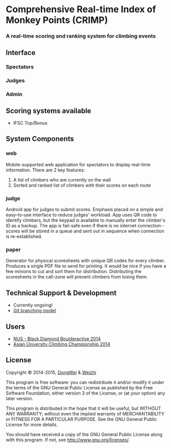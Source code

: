 # Comprehensive Real-time Index of Monkey Points (CRIMP)
### A real-time scoring and ranking system for climbing events


## Interface
### Spectators

### Judges

### Admin

## Scoring systems available
* IFSC Top/Bonus


## System Components
### web
Mobile-supported web application for spectators to display real-time information. There are 2 key features:

1. A list of climbers who are currently on the wall
2. Sorted and ranked list of climbers with their scores on each route


### judge
Android app for judges to submit scores. Emphasis placed on a simple and easy-to-use interface to reduce judges' workload. App uses QR code to identify climbers, but the keypad is available to manually enter the climber's ID as a backup. The app is fail-safe even if there is no internet connection - scores will be stored in a queue and sent out in sequence when connection is re-established.


### paper
Generator for physical scoresheets with unique QR codes for every climber. Produces a single PDF file to send for printing. It would be nice if you have a few minions to cut and sort them for distribution. Distributing the scoresheets in the call-zone will prevent climbers from losing them.


## Technical Support & Development
* Currently ongoing!
* [Git branching model](http://nvie.com/posts/a-successful-git-branching-model/)



## Users
* [NUS - Black Diamond Boulderactive 2014](http://boulderactive.nusclimb.com)
* [Asian University Climbing Championship 2014](http://nus.edu.sg/osa/src/competitive/competitions/aucc)


## License
Copyright © 2014-2015, [DongWei](https://github.com/leedongwei) & [Weizhi](https://github.com/ecc-weizhi)

This program is free software: you can redistribute it and/or modify
it under the terms of the GNU General Public License as published by
the Free Software Foundation, either version 3 of the License, or
(at your option) any later version.

This program is distributed in the hope that it will be useful,
but WITHOUT ANY WARRANTY; without even the implied warranty of
MERCHANTABILITY or FITNESS FOR A PARTICULAR PURPOSE.  See the
GNU General Public License for more details.

You should have received a copy of the GNU General Public License
along with this program.  If not, see <http://www.gnu.org/licenses/>.
